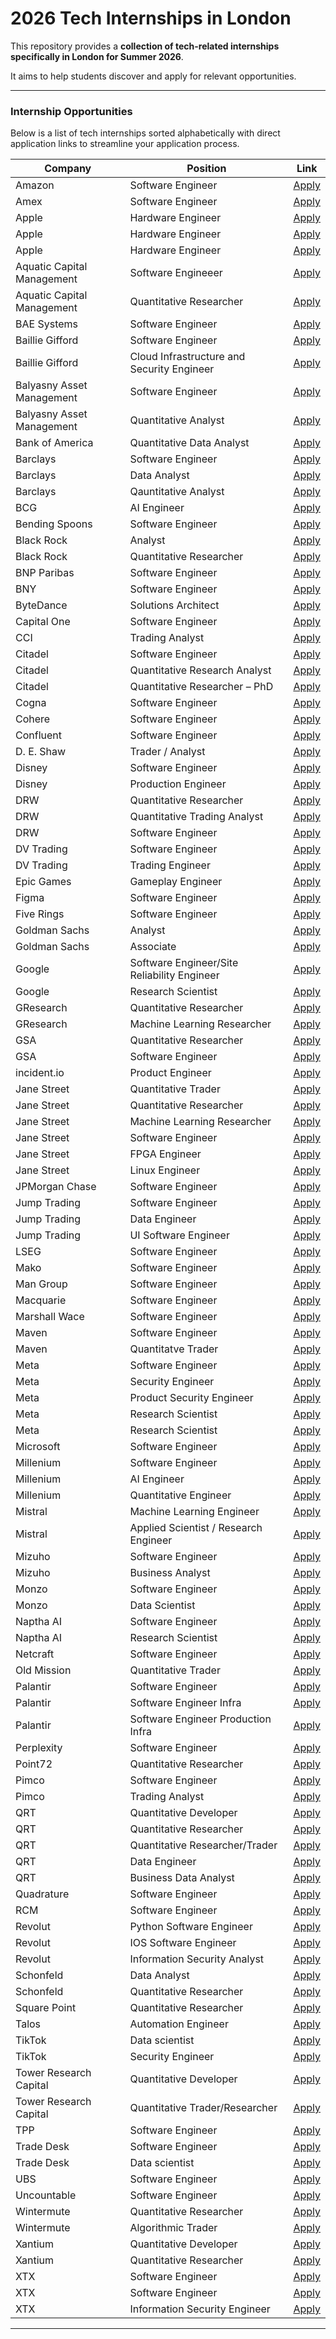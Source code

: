 # 2026 Tech Internships in London

This repository provides a **collection of tech-related internships specifically in London for Summer 2026**.

It aims to help students discover and apply for relevant opportunities.

---

### Internship Opportunities

Below is a list of tech internships sorted alphabetically with direct application links to streamline your application process.

| Company | Position | Link |
| -------- | -------- | -------- |                                                                                                                                             
| Amazon | Software Engineer | [Apply](https://www.amazon.jobs/en/jobs/3083028/engineering-intern) |
| Amex | Software Engineer | [Apply](https://aexp.eightfold.ai/careers/job/37886461) |
| Apple | Hardware Engineer | [Apply](https://jobs.apple.com/en-gb/details/200617616-2114/gpu-internships-platform-architecture) |
| Apple | Hardware Engineer | [Apply](https://jobs.apple.com/en-gb/details/200616901-2114/gpu-internships-design-verification-and-emulation-driver-live) |
| Apple | Hardware Engineer | [Apply](https://jobs.apple.com/en-gb/details/200616899-2114/gpu-internships-rtl-design-rtl-power-optimisation-physical-design) |
| Aquatic Capital Management | Software Engineeer| [Apply](https://www.linkedin.com/jobs/search/?currentJobId=4290849842) |
| Aquatic Capital Management | Quantitative Researcher| [Apply](https://www.linkedin.com/jobs/search/?currentJobId=4221408447) |
| BAE Systems | Software Engineer | [Apply](https://jobsearch.baesystems.com/job/summer-intern-software-engineer-122167) |
| Baillie Gifford  | Software Engineer | [Apply](https://www.bailliegifford.com/en/uk/individual-investors/careers/early-careers/internships/software-engineering-and-innovation/) |
| Baillie Gifford | Cloud Infrastructure and Security Engineer | [Apply](https://www.bailliegifford.com/en/uk/individual-investors/careers/early-careers/internships/cloud-infrastructure-and-security/) |
| Balyasny Asset Management | Software Engineer | [Apply](https://bambusdev.my.site.com/s/details?jobReq=Software-Engineering--Summer-Internship-_REQ7175) |
| Balyasny Asset Management | Quantitative Analyst | [Apply](https://bambusdev.my.site.com/s/details?jobReq=Quantitative-Analyst---Macro---Commodities-Investment-Teams--Summer-Internship-_REQ7185) |
| Bank of America | Quantitative Data Analyst | [Apply](https://careers.bankofamerica.com/en-us/students/job-detail/13242/global-quantitative-data-analytics-summer-2026-analyst-london-london-united-kingdom) |
| Barclays | Software Engineer | [Apply](https://search.jobs.barclays/internships-technology) |
| Barclays | Data Analyst | [Apply](https://search.jobs.barclays/internships-data-analytics) |
| Barclays | Qauntitative Analyst | [Apply](https://search.jobs.barclays/internships-quantitative-analytics) |
| BCG | AI Engineer | [Apply](https://careers.bcg.com/global/en/job/BCG1US52453EXTERNALENGLOBAL/BCG-X-AI-Engineer-Internship-United-Kingdom) |
| Bending Spoons | Software Engineer | [Apply](https://jobs.bendingspoons.com/positions/6890dba49d850bc8ab9a94f9?utm_source=bendingspoons&utm_medium=website&utm_campaign=careers&utm_content=prefooter_CTA&jobCategory=AI+%26+Engineering&contractType=internship) |
| Black Rock | Analyst | [Apply](https://blackrock.tal.net/vx/lang-en-GB/mobile-0/brand-3/user-1735377/xf-f76b69d9c998/candidate/so/pm/1/pl/1/opp/9617-2026-Summer-Internship-Programme-EMEA/en-GB) |
| Black Rock | Quantitative Researcher | [Apply](https://blackrock.tal.net/vx/lang-en-GB/mobile-0/brand-3/user-1735377/xf-f76b69d9c998/candidate/so/pm/1/pl/1/opp/9610-2026-Quantitative-Masters-Internship-Programme-London/en-GB) |
| BNP Paribas | Software Engineer | [Apply](https://group.bnpparibas/en/careers/job-offer/london-2026-summer-internship-technology) |
| BNY | Software Engineer | [Apply](https://eofe.fa.us2.oraclecloud.com/hcmUI/CandidateExperience/en/sites/CX_1001/job/70373) |
| ByteDance | Solutions Architect | [Apply](https://joinbytedance.com/search/7543555717114906898) |
| Capital One | Software Engineer | [Apply](https://jobs.capitalone.co.uk/earlycareers) |
| CCI | Trading Analyst | [Apply](https://osv-cci.wd1.myworkdayjobs.com/en-US/CCICareers/job/Commodities-Trading-Summer-Analyst-Internship-Programme--Summer-2026-_R1099) |
| Citadel | Software Engineer | [Apply](https://www.citadel.com/careers/details/software-engineer-intern-europe/) |
| Citadel | Quantitative Research Analyst | [Apply](https://www.citadel.com/careers/details/quantitative-research-analyst-intern-bs-ms-europe/) |
| Citadel | Quantitative Researcher – PhD | [Apply](https://www.citadel.com/careers/details/quantitative-researcher-phd-intern-europe/) |
| Cogna | Software Engineer | [Apply](https://apply.workable.com/cogna/j/BE83D6BC7F/) |
| Cohere | Software Engineer | [Apply](https://jobs.ashbyhq.com/cohere/1bc2c535-2f42-454e-aebe-9c018575ce7b) |
| Confluent | Software Engineer | [Apply](https://jobs.ashbyhq.com/confluent/095d92fe-7534-4f49-a846-b63ca229731b) |
| D. E. Shaw | Trader / Analyst | [Apply](https://www.deshaw.com/careers/trader-analyst-intern-london-summer-2026-5465)
| Disney | Software Engineer | [Apply](https://www.disneycareers.com/en/job/london/technology-and-it-internship/391/86728181072) |
| Disney | Production Engineer | [Apply](https://www.disneycareers.com/en/job/london/website-production-internship/391/86728181136) |
| DRW | Quantitative Researcher | [Apply](https://www.drw.com/work-at-drw/listings/quantitative-research-intern-3172071) |
| DRW | Quantitative Trading Analyst | [Apply](https://www.drw.com/work-at-drw/listings/quantitative-trading-analyst-intern-3151889) |
| DRW | Software Engineer | [Apply](https://www.drw.com/work-at-drw/listings/software-developer-intern-3172074) |
| DV Trading | Software Engineer | [Apply](https://job-boards.greenhouse.io/dvtrading/jobs/4592920005) |
| DV Trading | Trading Engineer | [Apply](https://job-boards.greenhouse.io/dvtrading/jobs/4592911005) |
| Epic Games | Gameplay Engineer | [Apply](https://www.epicgames.com/site/en-US/careers/jobs/5621025004) |
| Figma | Software Engineer | [Apply](https://job-boards.greenhouse.io/figma/jobs/5621177004?gh_jid=5621177004) |
| Five Rings | Software Engineer | [Apply](https://job-boards.greenhouse.io/fiveringsllc/jobs/4817027008) |
| Goldman Sachs	| Analyst | [Apply](https://higher.gs.com/roles/152815)
| Goldman Sachs	| Associate | [Apply](https://higher.gs.com/roles/152817)
| Google | Software Engineer/Site Reliability Engineer | [Apply](https://www.google.com/about/careers/applications/jobs/results/93991924192420550-software-engineering-site-reliability-engineering-bsms-intern-2026) |
| Google | Research Scientist | [Apply](https://www.google.com/about/careers/applications/jobs/results/132462425956852422-research-scientist-phd-intern-2026)
| GResearch | Quantitative Researcher | [Apply](https://www.gresearch.com/vacancies/internship-in-quantitative-research/) |
| GResearch | Machine Learning Researcher | [Apply](https://www.gresearch.com/vacancies/machine-learning-research-internship/) |
| GSA | Quantitative Researcher | [Apply](https://boards.greenhouse.io/embed/job_app?for=gsacapital&token=8016006002) |
| GSA | Software Engineer | [Apply](https://boards.greenhouse.io/embed/job_app?for=gsacapital&token=8016008002) |
| incident.io | Product Engineer | [Apply](https://incident.io/careers/3abca7c8-3660-4f08-8bdf-a00d0a8dd40b) |
| Jane Street | Quantitative Trader | [Apply](https://www.janestreet.com/join-jane-street/position/8008382002/) |
| Jane Street | Quantitative Researcher | [Apply](https://www.janestreet.com/join-jane-street/position/8017833002/) |
| Jane Street | Machine Learning Researcher | [Apply](https://www.janestreet.com/join-jane-street/position/8061093002/) |
| Jane Street | Software Engineer | [Apply](https://www.janestreet.com/join-jane-street/position/7961782002/) |
| Jane Street | FPGA Engineer | [Apply](https://www.janestreet.com/join-jane-street/position/8062422002/) |
| Jane Street | Linux Engineer | [Apply](https://www.janestreet.com/join-jane-street/position/8062886002/) |
| JPMorgan Chase | Software Engineer | [Apply](https://jpmc.fa.oraclecloud.com/hcmUI/CandidateExperience/en/sites/CX_1001/job/210651162?keyword=2026&location=LONDON%2C+United+Kingdom&locationId=300000057005324&locationLevel=state&mode=location) |
| Jump Trading | Software Engineer | [Apply](https://www.jumptrading.com/careers/6946008/?gh_jid=6946008) |
| Jump Trading | Data Engineer | [Apply](https://www.jumptrading.com/careers/7124377/?gh_jid=7124377) |
| Jump Trading | UI Software Engineer | [Apply](https://www.jumptrading.com/careers/6959808/?gh_jid=6959808) |
| LSEG | Software Engineer | [Apply](https://lseg.wd3.myworkdayjobs.com/Graduate_Careers/job/London-United-Kingdom/Engineering-Summer-Internship-Programme--2026-_R0111538-1) |
| Mako | Software Engineer | [Apply](https://www.mako.com/opportunities/job-listing?gh_jid=7845961002) |
| Man Group | Software Engineer | [Apply](https://www.man.com/graduate-programmes#:~:text=Technology%20Summer%20Internship) |
| Macquarie | Software Engineer | [Apply](https://recruitment.macquarie.com/en_US/careers/JobDetail?jobId=18059) |
| Marshall Wace | Software Engineer | [Apply](https://job-boards.greenhouse.io/mwinternshipprogram) |
| Maven | Software Engineer | [Apply](https://job-boards.greenhouse.io/emergingtalent/jobs/6560482) |
| Maven  | Quantitatve Trader | [Apply](https://job-boards.greenhouse.io/emergingtalent/jobs/6601597) |
| Meta | Software Engineer | [Apply](https://www.metacareers.com/jobs/1177716950861965) |
| Meta | Security Engineer | [Apply](https://www.metacareers.com/jobs/770613715578381) |
| Meta | Product Security Engineer | [Apply](https://www.metacareers.com/jobs/1286018266665816) |
| Meta | Research Scientist | [Apply](https://www.metacareers.com/jobs/812059127829101)
| Meta | Research Scientist | [Apply](https://www.metacareers.com/jobs/642942325544662)
| Microsoft | Software Engineer | [Apply](https://jobs.careers.microsoft.com/global/en/job/1871538/Software-Engineer-Internship-Opportunities) |
| Millenium | Software Engineer | [Apply](https://campusjobs.mlp.com/careers/job/755944532745) |
| Millenium | AI Engineer | [Apply](https://campusjobs.mlp.com/careers/job/755944533538) |
| Millenium | Quantitative Engineer | [Apply](https://campusjobs.mlp.com/careers/job/755944541659) |
| Mistral | Machine Learning Engineer | [Apply](https://jobs.lever.co/mistral/881941e1-2741-48e2-8767-12866965fac5) |
| Mistral | Applied Scientist / Research Engineer | [Apply](https://jobs.lever.co/mistral/426ef8c0-eb26-4004-a690-f33c62b445a7) |
| Mizuho | Software Engineer | [Apply](https://www.grb.uk.com/internships/mizuho-banking-it-developer-summer-internship-london-36588/) |
| Mizuho | Business Analyst | [Apply](https://www.grb.uk.com/internships/mizuho-banking-business-analyst-summer-internship-london-36587/) |
| Monzo | Software Engineer | [Apply](https://job-boards.greenhouse.io/monzo/jobs/7171396) |
| Monzo | Data Scientist | [Apply](https://job-boards.greenhouse.io/monzo/jobs/7186856) |
| Naptha AI | Software Engineer | [Apply](https://naptha.ai/careers?ashby_jid=96df9dd3-85bc-4cff-b806-973b78bb433a) |
| Naptha AI | Research Scientist | [Apply](https://naptha.ai/careers?ashby_jid=980ee7a2-88b0-4be8-b7cf-f470169b5514) |
| Netcraft | Software Engineer | [Apply](https://netcraft.bamboohr.com/careers/155) |
| Old Mission | Quantitative Trader | [Apply](https://www.oldmissioncapital.com/careers/?gh_jid=6602928003) |
| Palantir | Software Engineer | [Apply](https://jobs.lever.co/palantir/76a60923-bb49-40f5-b061-7c7eb1299602) |
| Palantir | Software Engineer Infra | [Apply](https://jobs.lever.co/palantir/fd3603a9-7016-45c6-9c8d-04c9279ab85e) |
| Palantir | Software Engineer Production Infra | [Apply](https://jobs.lever.co/palantir/bc5c4098-07d5-49ed-a398-a27e6191aa30) |
| Perplexity | Software Engineer | [Apply](https://job-boards.greenhouse.io/perplexityai/jobs/4735785007)
| Point72 | Quantitative Researcher | [Apply](https://careers.point72.com/CSJobDetail?jobName=quantitative-researcher-intern&jobCode=CSS-0012598&location=London%20/) |
| Pimco | Software Engineer | [Apply](https://pimco.wd1.myworkdayjobs.com/en-US/pimco-careers/details/XMLNAME-2026-Summer-Intern---Technology-Analyst--Software-Engineering_R105661?locationCountry=29247e57dbaf46fb855b224e03170bc7&locations=c3a960b7b21f10016312adea6fcd0000&jobFamilyGroup=b27adc21fb841001104e883f4e350000) |
| Pimco | Trading Analyst | [Apply](https://pimco.wd1.myworkdayjobs.com/en-US/pimco-careers/details/XMLNAME-2026-Summer-Internship---Trading-Analyst--London_R105647?locationCountry=29247e57dbaf46fb855b224e03170bc7&locations=c3a960b7b21f10016312adea6fcd0000&jobFamilyGroup=b27adc21fb841001104e883f4e350000) |
| QRT | Quantitative Developer | [Apply](https://www.qube-rt.com/careers/job?gh_jid=8119009002) |
| QRT | Quantitative Researcher | [Apply](https://www.qube-rt.com/careers/job?gh_jid=8000746002) |
| QRT | Quantitative Researcher/Trader | [Apply](https://www.qube-rt.com/careers/job?gh_jid=8052341002) |
| QRT | Data Engineer | [Apply](https://www.qube-rt.com/careers/job?gh_jid=8078338002) |
| QRT | Business Data Analyst | [Apply](https://www.qube-rt.com/careers/job?gh_jid=8106023002) |
| Quadrature | Software Engineer | [Apply](https://job-boards.greenhouse.io/quadraturecapital/jobs/3088156) |
| RCM | Software Engineer | [Apply](https://trkr.app/vacancy/register-your-interest-2026-rcm-internship-opportunities/) |
| Revolut | Python Software Engineer | [Apply](https://www.revolut.com/careers/position/rev-celerator-internship-programme-2026-python-software-engineer-efcda77a-7b75-4400-a5f2-85eb4def7389/) |                                                                     | Revolut | Android Software Engineer | [Apply](https://www.revolut.com/careers/position/rev-celerator-internship-programme-2026-android-software-engineer-a0414b36-ccd7-4db0-ad19-f0cb5a7a348a/) |                                                                    | Revolut | Frontend Software Engineer | [Apply](https://www.revolut.com/careers/position/rev-celerator-internship-programme-2026-software-engineer-frontend-dd43eb5a-053f-4769-9e7c-c7255712f038/) |                                                                   | Revolut | Java Software Engineer | [Apply](https://www.revolut.com/careers/position/rev-celerator-internship-programme-2026-java-software-engineer-344620ad-45c0-4a19-b221-5adb0f82afde/) |
| Revolut | IOS Software Engineer | [Apply](https://www.revolut.com/careers/position/rev-celerator-internship-programme-2026-i-os-software-engineer-de295462-8301-468f-97c5-0e24d62a8a62/) |
| Revolut | Information Security Analyst | [Apply](https://www.revolut.com/careers/position/rev-celerator-internship-programme-2026-information-security-analyst-9216a7d6-0476-4c34-a798-4326d263eb32/) |
| Schonfeld | Data Analyst | [Apply](https://job-boards.greenhouse.io/schonfeld/jobs/7245678) |
| Schonfeld | Quantitative Researcher | [Apply](https://job-boards.greenhouse.io/schonfeld/jobs/7243648) |
| Square Point | Quantitative Researcher | [Apply](https://www.squarepoint-capital.com/open-opportunities?id=243853)
| Talos | Automation Engineer | [Apply](https://jobs.ashbyhq.com/Talos-Trading/e689b2bd-c99a-4d87-a9ac-bf9aefc35513) |
| TikTok | Data scientist | [Apply](https://lifeattiktok.com/search/7535469099951147272) |
| TikTok | Security Engineer | [Apply](https://lifeattiktok.com/search/7503858502650939666) |
| Tower Research Capital | Quantitative Developer | [Apply](https://tower-research.com/open-positions/?gh_jid=7210139) |  
| Tower Research Capital | Quantitative Trader/Researcher | [Apply](https://tower-research.com/open-positions/?gh_jid=7210138) |
| TPP | Software Engineer | [Apply](https://tpp-careers.com/roles/summer-internship-software-developer/) |
| Trade Desk | Software Engineer | [Apply](https://careers.thetradedesk.com/jobs/4784540007/2026-london-software-engineering-internship) |
| Trade Desk | Data scientist | [Apply](https://careers.thetradedesk.com/jobs/4793185007/2026-london-data-science-internship) |
| UBS | Software Engineer | [Apply](https://jobs.ubs.com/TGNewUI/Search/Home/HomeWithPreLoad?partnerid=25008&siteid=5176&PageType=JobDetails&jobid=330522#jobDetails=330522_5176) |
| Uncountable | Software Engineer | [Apply](https://jobs.lever.co/uncountable/6328427a-9047-44d5-82d6-56d533d8622e) |
| Wintermute | Quantitative Researcher | [Apply](https://jobs.lever.co/wintermute-trading/a86a12ce-041c-4eef-a1e6-1f9308cf5ad1) |
| Wintermute | Algorithmic Trader | [Apply](https://jobs.lever.co/wintermute-trading/9ea53f8c-f7bf-4aec-89ea-3ba622645404) |
| Xantium | Quantitative Developer | [Apply](https://job-boards.greenhouse.io/xantium/jobs/7094436) |
| Xantium | Quantitative Researcher | [Apply](https://job-boards.greenhouse.io/xantium/jobs/7104184) |
| XTX | Software Engineer | [Apply](https://www.xtxmarkets.com/job/?role=Software-Engineering-Intern-%28Data-Platform%29-Summer-2026&id=6927688003)
| XTX | Software Engineer | [Apply](https://www.xtxmarkets.com/job/?role=Core-Software-Engineering-Intern-Summer-2026&id=6927305003)
| XTX | Information Security Engineer | [Apply](https://www.xtxmarkets.com/job/?role=Information-Security-Intern-Summer-2026&id=6927789003)

---

